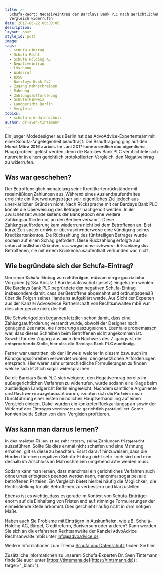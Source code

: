 ```yaml
---
title: >-
  Schufa-Recht: Negativeintrag der Barclays Bank PLC nach gerichtlichem
  Vergleich widerrufen
date: 2017-06-22 00:00:00
description:
layout: post
style_id: post
image:
tags:
  - Schufa-Eintrag
  - Schufa Recht
  - Schufa Holding AG
  - Negativeintrag
  - Löschung
  - Widerruf
  - BDSG
  - Barclays Bank PLC
  - Zugang Mahnschreiben
  - Mahnung
  - Zahlungsaufforderung
  - Schufa-Hinweis
  - Landgericht Berlin
  - Vergleich
topics:
  - schufa-und-datenschutz
author: dr-sven-tintemann
---
```

Ein junger Modedesigner aus Berlin hat das AdvoAdvice-Expertenteam mit einer Schufa-Angelegenheit beauftragt. Die Beauftragung ging auf den Monat März 2016 zurück. Im Juni 2017 konnte endlich das eigentliche Hauptproblem gelöst werden, denn die Barclays Bank PLC verpflichtete sich nunmehr in einem gerichtlich protokollierten Vergleich, den Negativeintrag zu widerrufen.

## **Was war geschehen?**

Der Betroffene glich monatelang seine Kreditkartenrückstände mit regelmäßigen Zahlungen aus. Während eines Auslandsaufenthaltes erreichte ein Überweisungsträger sein eigentliches Ziel jedoch aus unerklärlichen Gründen nicht. Nach Rücksprache mit der Barclays Bank PLC konnte die Überweisung des Betrages nachgeholt werden. In der Zwischenzeit wurde seitens der Bank jedoch eine weitere Zahlungsaufforderung an den Berliner versandt. Diese Zahlungsaufforderung kam wiederrum nicht bei dem Betroffenen an. Erst kurze Zeit später erhielt er überraschenderweise eine Kündigung seines Kreditkartenkontos. Die Rückzahlung des fünfstelligen Betrages wurde sodann auf einen Schlag gefordert. Diese Rückzahlung erfolgte aus unterschiedlichen Gründen, u.a. wegen einer schweren Erkrankung des Betroffenen, die mit einem Krankenhausaufenthalt verbunden war, nicht.

## **Wie begründete sich der Schufa-Eintrag?**

Um einen Schufa-Eintrag zu rechtfertigen, müssen einige gesetzliche Vorgaben (§ 28a Absatz 1 Bundesdatenschutzgesetz) eingehalten werden. Die Barclays Bank PLC begründete den negativen Schufa-Eintrag insbesondere damit, dass der Betroffene abgemahnt und ordnungsgemäß über die Folgen seines Handelns aufgeklärt wurde. Aus Sicht der Experten aus der Kanzlei AdvoAdvice Partnerschaft von Rechtsanwälten mbB war dies aber gerade nicht der Fall.

Die Schwierigkeiten begannen letztlich schon damit, dass eine Zahlungsaufforderung versandt wurde, obwohl der Designer noch genügend Zeit hatte, die Forderung auszugleichen. Ebenfalls problematisch war, dass dieses Schreiben beim Betroffenen nicht angekommen ist. Sowohl für den Zugang aus auch den Nachweis des Zugangs ist die entsprechende Stelle, hier also die Barclays Bank PLC zuständig.

Ferner war umstritten, ob der Hinweis, welcher in diesem bzw. auch im Kündigungsschreiben verwendet wurden, den gesetzlichen Anforderungen entsprach. Hier waren sehr unterschiedliche Formulierungen zu finden, welche sich letztlich sogar widersprachen.

Da die Barclays Bank PLC sich weigerte, den Negativeintrag bereits im außergerichtlichen Verfahren zu widerrufen, wurde sodann eine Klage beim zuständigen Landgericht Berlin eingereicht. Nachdem sämtliche Argumente und Nachweise ausgetauscht waren, konnten sich die Parteien nach Durchführung einer ersten mündlichen Hauptverhandlung auf einen Vergleich einigen. Dabei wurden ein konkreter Rückzahlungsplan sowie der&nbsp; Widerruf des Eintrages vereinbart und gerichtlich protokolliert. Somit konnten beide Seiten von dem&nbsp; Vergleich profitieren.

## **Was kann man daraus lernen?**

In den meisten Fällen ist es sehr ratsam, seine Zahlungen fristgerecht auszuführen. Sollte Sie dies einmal nicht schaffen und eine Mahnung erhalten, gilt es diese zu beachten. Es ist darauf hinzuweisen, dass die Hürden für einen negativen Schufa-Eintrag nicht sehr hoch sind und man deshalb im Anschluss an Mahnschreiben umgehend aktiv werden muss.

Sodann kann man lernen, dass manchmal ein gerichtliches Verfahren auch ohne Urteil erfolgreich beendet werden kann, manchmal sogar bei alle betroffenen Parteien. Ein Vergleich bietet hierbei häufig die Möglichkeit, die Rechtsstellung für alle Betroffenen zu verbessern und klarzustellen.

Ebenso ist es wichtig, dass es gerade im Kontext von Schufa-Einträgen enorm auf die Einhaltung von Fristen und auf stimmige Formulierungen der einmeldende Stelle ankommt. Dies geschieht häufig nicht in dem nötigen Maße.

Haben auch Sie Probleme mit Einträgen in Auskunfteien, wie z.B. Schufa-Holding AG, Bürgel, Creditreform, Boniversum oder anderen? Dann wenden Sie sich an die erfahrenen Rechtsanwälte der Kanzlei AdvoAdvice Rechtsanwälte mbB unter [info@advoadvice.de](mailto:info@advoadvice.de).

Weitere Informationen zum Thema [Schufa und Datenschutz](/themen/schufa-und-datenschutz/)&nbsp;finden Sie hier.&nbsp;

Zusätzliche Informationen zu unserem Schufa-Experten Dr. Sven Tintemann finde Sie auch unter [https://tintemann.de](https://tintemann.de){: target="_blank"}.